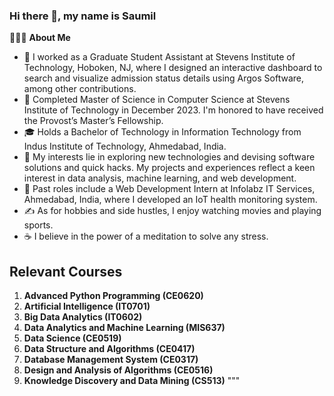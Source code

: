 ### Hi there 👋, my name is Saumil

👨🏻‍💻 **About Me**
- 💼 I worked as a Graduate Student Assistant at Stevens Institute of Technology, Hoboken, NJ, where I designed an interactive dashboard to search and visualize admission status details using Argos Software, among other contributions.
- 🔭 Completed Master of Science in Computer Science at Stevens Institute of Technology in December 2023. I'm honored to have received the Provost’s Master’s Fellowship.
- 🎓 Holds a Bachelor of Technology in Information Technology from Indus Institute of Technology, Ahmedabad, India.
- 🤔 My interests lie in exploring new technologies and devising software solutions and quick hacks. My projects and experiences reflect a keen interest in data analysis, machine learning, and web development.
- 💼 Past roles include a Web Development Intern at Infolabz IT Services, Ahmedabad, India, where I developed an IoT health monitoring system.
- ✍️ As for hobbies and side hustles, I enjoy watching movies and playing sports.
- ☕ I believe in the power of a meditation to solve any stress.

## Relevant Courses

1. **Advanced Python Programming (CE0620)** 
2. **Artificial Intelligence (IT0701)** 
3. **Big Data Analytics (IT0602)**
4. **Data Analytics and Machine Learning (MIS637)**
6. **Data Science (CE0519)**
7. **Data Structure and Algorithms (CE0417)** 
8. **Database Management System (CE0317)** 
9. **Design and Analysis of Algorithms (CE0516)** 
10. **Knowledge Discovery and Data Mining (CS513)** 
"""



